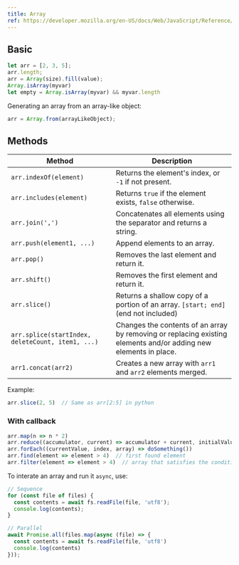 ```yaml
---
title: Array
ref: https://developer.mozilla.org/en-US/docs/Web/JavaScript/Reference/Global_Objects/Array
---
```


## Basic

```js
let arr = [2, 3, 5];
arr.length;
arr = Array(size).fill(value);
Array.isArray(myvar)
let empty = Array.isArray(myvar) && myvar.length
```

Generating an array from an array-like object:

```js
arr = Array.from(arrayLikeObject);
```

## Methods

| Method | Description |
| --- | --- |
| `arr.indexOf(element)` | Returns the element's index, or `-1` if not present. |
| `arr.includes(element)` | Returns `true` if the element exists, `false` otherwise. |
| `arr.join(',')` | Concatenates all elements using the separator and returns a string. |
| `arr.push(element1, ...)` | Append elements to an array. |
| `arr.pop()` | Removes the last element and return it. |
| `arr.shift()` | Removes the first element and return it. |
| `arr.slice()` | Returns a shallow copy of a portion of an array. `[start; end]` (end not included) |
| `arr.splice(startIndex, deleteCount, item1, ...)` | Changes the contents of an array by removing or replacing existing elements and/or adding new elements in place. |
| `arr1.concat(arr2)` | Creates a new array with `arr1` and `arr2` elements merged. |

Example:

```js
arr.slice(2, 5)  // Same as arr[2:5] in python
```

### With callback

```js
arr.map(n => n * 2)
arr.reduce((accumulator, current) => accumulator + current, initialValue)
arr.forEach((currentValue, index, array) => doSomething())
arr.find(element => element > 4)  // first found element
arr.filter(element => element > 4)  // array that satisfies the condition
```

To interate an array and run it `async`, use:

```js
// Sequence
for (const file of files) {
  const contents = await fs.readFile(file, 'utf8');
  console.log(contents);
}

// Parallel
await Promise.all(files.map(async (file) => {
  const contents = await fs.readFile(file, 'utf8')
  console.log(contents)
}));
```
